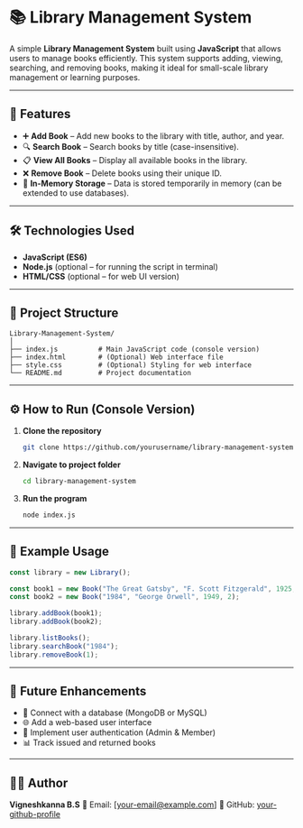# 📚 Library Management System

A simple **Library Management System** built using **JavaScript** that allows users to manage books efficiently.
This system supports adding, viewing, searching, and removing books, making it ideal for small-scale library management or learning purposes.

---

## 🚀 Features

* ➕ **Add Book** – Add new books to the library with title, author, and year.
* 🔍 **Search Book** – Search books by title (case-insensitive).
* 📋 **View All Books** – Display all available books in the library.
* ❌ **Remove Book** – Delete books using their unique ID.
* 💾 **In-Memory Storage** – Data is stored temporarily in memory (can be extended to use databases).

---

## 🛠️ Technologies Used

* **JavaScript (ES6)**
* **Node.js** (optional – for running the script in terminal)
* **HTML/CSS** (optional – for web UI version)

---

## 📂 Project Structure

```
Library-Management-System/
│
├── index.js          # Main JavaScript code (console version)
├── index.html        # (Optional) Web interface file
├── style.css         # (Optional) Styling for web interface
└── README.md         # Project documentation
```

---

## ⚙️ How to Run (Console Version)

1. **Clone the repository**

   ```bash
   git clone https://github.com/yourusername/library-management-system.git
   ```
2. **Navigate to project folder**

   ```bash
   cd library-management-system
   ```
3. **Run the program**

   ```bash
   node index.js
   ```

---

## 🧠 Example Usage

```javascript
const library = new Library();

const book1 = new Book("The Great Gatsby", "F. Scott Fitzgerald", 1925, 1);
const book2 = new Book("1984", "George Orwell", 1949, 2);

library.addBook(book1);
library.addBook(book2);

library.listBooks();
library.searchBook("1984");
library.removeBook(1);
```

---

## 🧩 Future Enhancements

* 💽 Connect with a database (MongoDB or MySQL)
* 🌐 Add a web-based user interface
* 🧾 Implement user authentication (Admin & Member)
* 📊 Track issued and returned books

---

## 👨‍💻 Author

**Vigneshkanna B.S**
📧 Email: [[your-email@example.com](mailto:your-email@example.com)]
💼 GitHub: [your-github-profile](https://github.com/yourusername)

